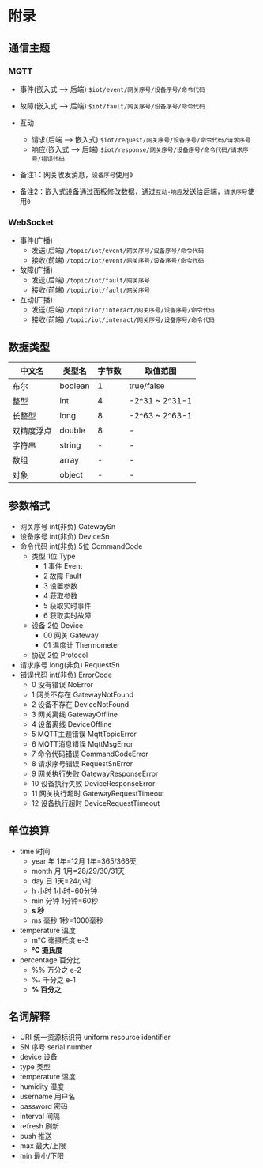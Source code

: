 # 附录

## 通信主题

### MQTT

- 事件(嵌入式 --> 后端)
`$iot/event/网关序号/设备序号/命令代码`
- 故障(嵌入式 --> 后端)
`$iot/fault/网关序号/设备序号/命令代码`
- 互动
  - 请求(后端 --> 嵌入式)
`$iot/request/网关序号/设备序号/命令代码/请求序号`
  - 响应(嵌入式 --> 后端)
`$iot/response/网关序号/设备序号/命令代码/请求序号/错误代码`

- 备注1：网关收发消息，`设备序号`使用`0`
- 备注2：嵌入式设备通过面板修改数据，通过`互动-响应`发送给后端，`请求序号`使用`0`

### WebSocket

- 事件(广播)
  - 发送(后端)
`/topic/iot/event/网关序号/设备序号/命令代码`
  - 接收(前端)
`/topic/iot/event/网关序号/设备序号/命令代码`
- 故障(广播)
  - 发送(后端)
`/topic/iot/fault/网关序号`
  - 接收(前端)
`/topic/iot/fault/网关序号`
- 互动(广播)
  - 发送(后端)
`/topic/iot/interact/网关序号/设备序号/命令代码`
  - 接收(前端)
`/topic/iot/interact/网关序号/设备序号/命令代码`

## 数据类型

| 中文名   | 类型名     | 字节数 | 取值范围       |
|-------|---------| ------ | -------------- |
| 布尔    | boolean | 1      | true/false     |
| 整型    | int     | 4      | -2^31 ~ 2^31-1 |
| 长整型   | long    | 8      | -2^63 ~ 2^63-1 |
| 双精度浮点 | double  | 8      | -              |
| 字符串   | string  | -      | -              |
| 数组    | array   | -      | -              |
| 对象    | object  | -      | -              |

## 参数格式

- 网关序号 int(非负) GatewaySn
- 设备序号 int(非负) DeviceSn
- 命令代码 int(非负) 5位 CommandCode
  - 类型 1位 Type
    - 1 事件 Event
    - 2 故障 Fault
    - 3 设置参数
    - 4 获取参数
    - 5 获取实时事件
    - 6 获取实时故障
  - 设备 2位 Device
    - 00 网关 Gateway
    - 01 温度计 Thermometer
  - 协议 2位 Protocol
- 请求序号 long(非负) RequestSn
- 错误代码 int(非负) ErrorCode
  - 0 没有错误 NoError
  - 1 网关不存在 GatewayNotFound
  - 2 设备不存在 DeviceNotFound
  - 3 网关离线 GatewayOffline
  - 4 设备离线 DeviceOffline
  - 5 MQTT主题错误 MqttTopicError
  - 6 MQTT消息错误 MqttMsgError
  - 7 命令代码错误 CommandCodeError
  - 8 请求序号错误 RequestSnError
  - 9 网关执行失败 GatewayResponseError
  - 10 设备执行失败 DeviceResponseError
  - 11 网关执行超时 GatewayRequestTimeout
  - 12 设备执行超时 DeviceRequestTimeout

## 单位换算

- time 时间
  - year 年 1年=12月 1年=365/366天
  - month 月 1月=28/29/30/31天
  - day 日 1天=24小时
  - h 小时 1小时=60分钟
  - min 分钟 1分钟=60秒
  - **s 秒**
  - ms 毫秒 1秒=1000毫秒
- temperature 温度
  - m℃ 毫摄氏度 e-3
  - **℃ 摄氏度**
- percentage 百分比
  - %% 万分之 e-2
  - ‰ 千分之 e-1
  - **% 百分之**

## 名词解释

- URI 统一资源标识符 uniform resource identifier
- SN 序号 serial number
- device 设备
- type 类型
- temperature 温度
- humidity 湿度
- username 用户名
- password 密码
- interval 间隔
- refresh 刷新
- push 推送
- max 最大/上限
- min 最小/下限

